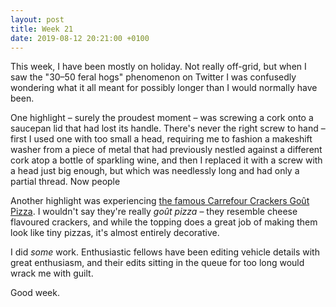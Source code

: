 ```yaml
---
layout: post
title: Week 21
date: 2019-08-12 20:21:00 +0100
---
```


This week, I have been mostly on holiday.
Not really off-grid, but when I saw the "30–50 feral hogs" phenomenon on Twitter I was confusedly wondering what it all meant for possibly longer than I would normally have been.

One highlight – surely the proudest moment – was screwing a cork onto a saucepan lid that had lost its handle.
There's never the right screw to hand – first I used one with too small a head, requiring me to fashion a makeshift washer from a piece of metal that had previously nestled against a different cork atop a bottle of sparkling wine, and then I replaced it with a screw with a head just big enough, but which was needlessly long and had only a partial thread. Now people

Another highlight was experiencing [the famous Carrefour Crackers Goût Pizza](https://cheeseburgercrisps.blogspot.com/2019/02/carrefour-crackers-gout-pizza.html). I wouldn't say they're really _goût pizza_ – they resemble cheese flavoured crackers, and while the topping does a great job of making them look like tiny pizzas, it's almost entirely decorative.

I did _some_ work. Enthusiastic fellows have been editing vehicle details with great enthusiasm, and their edits sitting in the queue for too long would wrack me with guilt.

Good week.